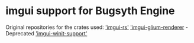# imgui support for Bugsyth Engine

Original repositories for the crates used:
['imgui-rs'](https://github.com/imgui-rs/imgui-rs)
['imgui-glium-renderer](https://github.com/imgui-rs/imgui-glium-renderer) - Deprecated
['imgui-winit-support'](https://github.com/imgui-rs/imgui-winit-support)